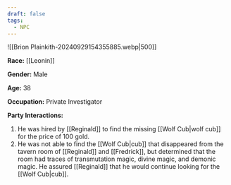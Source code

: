 ```yaml
---
draft: false
tags:
  - NPC
---
```


![[Brion Plainkith-20240929154355885.webp|500]]

**Race:** [[Leonin]]

**Gender:** Male

**Age:** 38

**Occupation:** Private Investigator

**Party Interactions:** 

1. He was hired by [[Reginald]] to find the missing [[Wolf Cub|wolf cub]] for the price of 100 gold. 
2. He was not able to find the [[Wolf Cub|cub]] that disappeared from the tavern room of [[Reginald]] and [[Fredrick]], but determined that the room had traces of transmutation magic, divine magic, and demonic magic. He assured [[Reginald]] that he would continue looking for the [[Wolf Cub|cub]].